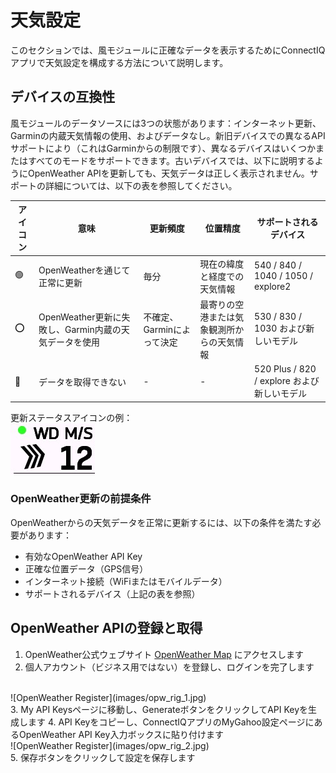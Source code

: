 # 天気設定
このセクションでは、風モジュールに正確なデータを表示するためにConnectIQアプリで天気設定を構成する方法について説明します。

## デバイスの互換性
風モジュールのデータソースには3つの状態があります：インターネット更新、Garminの内蔵天気情報の使用、およびデータなし。新旧デバイスでの異なるAPIサポートにより（これはGarminからの制限です）、異なるデバイスはいくつかまたはすべてのモードをサポートできます。古いデバイスでは、以下に説明するようにOpenWeather APIを更新しても、天気データは正しく表示されません。サポートの詳細については、以下の表を参照してください。

| アイコン | 意味 | 更新頻度 | 位置精度 | サポートされるデバイス |
|------------|-------------------------------------------|------------------|--------------------------------------|-----------------------------------------|
| 🟢 | OpenWeatherを通じて正常に更新 | 毎分 | 現在の緯度と経度での天気情報 | 540 / 840 / 1040 / 1050 / explore2 |
| ⭕ | OpenWeather更新に失敗し、Garmin内蔵の天気データを使用 | 不確定、Garminによって決定 | 最寄りの空港または気象観測所からの天気情報 | 530 / 830 / 1030 および新しいモデル |
| 🔴 | データを取得できない | - | - | 520 Plus / 820 / explore および新しいモデル |

更新ステータスアイコンの例：
<br>
![wind example](images/wd_example.jpg)

### OpenWeather更新の前提条件
OpenWeatherからの天気データを正常に更新するには、以下の条件を満たす必要があります：
- 有効なOpenWeather API Key
- 正確な位置データ（GPS信号）
- インターネット接続（WiFiまたはモバイルデータ）
- サポートされるデバイス（上記の表を参照）

## OpenWeather APIの登録と取得
1. OpenWeather公式ウェブサイト [OpenWeather Map](https://openweathermap.org/) にアクセスします
2. 個人アカウント（ビジネス用ではない）を登録し、ログインを完了します
<br>
![OpenWeather Register](images/opw_rig_1.jpg)
<br>
3. My API Keysページに移動し、GenerateボタンをクリックしてAPI Keyを生成します
4. API Keyをコピーし、ConnectIQアプリのMyGahoo設定ページにあるOpenWeather API Key入力ボックスに貼り付けます
<br>
![OpenWeather Register](images/opw_rig_2.jpg)
<br>
5. 保存ボタンをクリックして設定を保存します